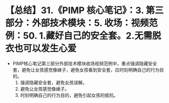 # 【总结】31.《PIMP 核心笔记》：3. 第三部分：外部技术模块：5. 收场：视频范例：50. 1.藏好自己的安全套。2.无需脱衣也可以发生心爱

-   PIMP核心笔记第三部分外部技术模块收场视频范例中，重点强调隐藏安全套，避免让女孩感觉像婊子，避免女孩看到安全套，应时刻明确自己的行为目的。
    1.  强调隐藏安全套，避免女孩误解。
    2.  避免让女孩感觉像婊子。
    3.  时刻明确自己的行为目的，避免引起女孩的抵抗。